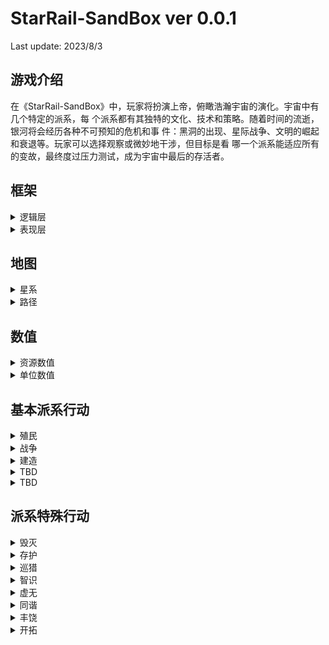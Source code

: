# StarRail-SandBox ver 0.0.1
Last update: 2023/8/3

## 游戏介绍
在《StarRail-SandBox》中，玩家将扮演上帝，俯瞰浩瀚宇宙的演化。宇宙中有几个特定的派系，每
个派系都有其独特的文化、技术和策略。随着时间的流逝，银河将会经历各种不可预知的危机和事
件：黑洞的出现、星际战争、文明的崛起和衰退等。玩家可以选择观察或微妙地干涉，但目标是看
哪一个派系能适应所有的变故，最终度过压力测试，成为宇宙中最后的存活者。 

## 框架
<details>
  <summary>逻辑层</summary>

  - AI 行为逻辑：
    本作中的 AI 行为逻辑使用 崩坏星穹铁道 中不同命途派系的行为逻辑作为根据。其中所有的派系包括：毁灭，存护，巡猎，智识，虚无，同谐，丰饶，记忆，欢愉，纯美，繁育，神秘，均衡，开拓，贪饕。详细信息请见下方派系说明。 

  - 地图生成逻辑：
    本作中的地图设定为一个随机生成的银河系，采用 graph作为底层数据结构。其中的星系以及路径对应了两个主要的 graph 元素，vertex 和 edge。星系包括以下几种：资源星系，宜居星系以及黑洞；路径则是联通两个星系之间的道路，只有两个星系之间存在路径才能移动。当一个派系在一个星系中修建前哨站之后，这个星系将会划分到这个派系中。

  - 数值设定：
    本作的数值设定分为两种，一种是服务于地图以及派系资源的资源数值，另一种是服务于具备 AI 行为逻辑的个体数值。其中资源数值包括了人口，粮⾷，金属，能量，科技。粮⾷作为人口增长的主要指数，大部分产出于宜居星系，少部分产出于空间站等宇宙定居点。部分派系不需要粮⾷维系，例如毁灭派系，人口通过能量维系。金属与能量产出于资源星系。科技数值则通过人口数量以及派系独有科技增长倍率数值，其中某些派系的增长倍率会比较高，比如智识。 

  - 科技树设定：
    科技树分为两种，一种是每个派系都有自己独有的科技树，另一种是通用科技树，例如建造星门进行传送以减少路径之间移动所需要的时间，提高资源产出，减少人口维护成本等等。科技的解锁通过计算每个 tick 的科技值进行累计，达到科技解锁要求的值后自动解锁。

</details>

<details>
  <summary>表现层</summary>
  表现层主要提供地图渲染功能，数值显示以及摄像机操作。其中地图渲染则包括渲染星系和路径，渲染派系范围；数值显示包括点击星系后提供星系数值，点击派系显示派系资源数值，点击个体单位显示个体单位数值。摄像机操作包括滚轮缩放摄像机，WASD 移动摄像机等。
</details>



## 地图
<details>
  <summary>星系</summary>
  星系分为三个大类：资源星系，宜居星系与黑洞。宜居星系为资源星系的子集，在field中加入boolean值isLivable进行判断。资源星系只产出金属与能量，而宜居星系产出金属，能量与粮食。黑洞则只产出科技值。
</details>

<details>
  <summary>路径</summary>
  路径包含长度和速率的数据，长度代表两个星系间的距离，速率则是单位在此处移动的速度增幅或减幅，比如其他派系的单位在虚无的领地中通过路径的速率只有50%，所有单位在星穹列车行驶过后的路径上行驶则速率会达到200%。
</details>

## 数值
<details>
  <summary>资源数值</summary>
  资源数值包括了人口，粮食，金属，能量，科技值。其中人口增长通过额外粮食计算，非长生种的派系人口会周期性因寿命而减少。粮食通过宜居星球或科技树中的空间站，巡猎的仙舟等产出。金属与能量通过在星系上建立前哨站来获取。科技值的计算则是：每tick科技值=人口*科技速率，其中智识的额外能量越高则科技速率越高。
</details>
<details>
  <summary>单位数值</summary>
  单位数值：单位数值包括了生命值，攻击力，防御力，护盾值，移动速度。其中战斗状态下的伤害计算=攻击方攻击力-防御方防御力，若防御方存在护盾则优先消耗护盾值再消耗生命值。
</details>

## 基本派系行动
<details>
<summary>殖民</summary>
使用令使在星球上建立前哨站，使当前星球成为该派系的领地范围（所需tick数：？？）
</details>
<details>
<summary>战争</summary>
使用令使把当前星球上的工作人口转化为战争人口。
</details>
<details>
<summary>建造</summary>
使用人口在当前星球上建造设施，所需tick数与当前星球工作人口相关
</details>
<details>
<summary>TBD</summary>
TBD
</details>
<details>
<summary>TBD</summary>
TBD
</details>


## 派系特殊行动
<details>
  <summary>毁灭</summary>

  - 派系简介：
  毁灭派系的特征是攻击欲望强，且毁灭派系的人口不需要粮食维系，而是通过能量维系。毁灭的星神为纳努克，拥有七位毁灭令使。毁灭收集资源的方式不通过在资源星系上开采，而是直接破坏星球获取该星球的所有能源以及金属，因此毁灭的领地不需要通过修建前哨站来扩展，而是通过毁灭星系来扩展。只有令使以及星神拥有破坏星球的能力。被破坏后的星系将无法产出能源与金属。

  - 派系特性：
  1.毁灭派系只有战争人口
  2.毁灭令使占领一颗星球后可以是该星球的一部分人口转化为毁灭人口
  3.占领一颗星球后获得该星球的全部能量

  - 行动逻辑：
</details>

<details>
  <summary>存护</summary>

  - 派系简介：
  存护派系的攻击欲望很低，其星神为克里珀，拥有数十位存护令使。存护特有的建筑天慧星墙为克里伯的造物，其作用是使领地范围内的友军拥有护盾，且护盾被击碎时对地方造成护盾值等量得伤害。存护特色组织星际和平公司能够根据路径数量提供能源和金属的产出。存护派系的人口需要通过粮食来维系。

  - 派系特性：
  1.派系工作人口效率提高
  2.可以在星球之间修建路径获得额外资源加成
    
  - 行动逻辑：
</details>

<details>
  <summary>巡猎</summary>

  - 派系简介：
  巡猎在游戏初期并没有星神，只有九艘巨舰在银河中穿行，也没有领地。巡猎在初期时路过每个资源星系时都能获取其资源的一部分，人口通过九艘巨舰产出的粮食维系。在遇到丰饶星神之后巡猎的人口不再出现非战争死亡式减少，且出现星神岚以及七位巡猎令使。巡猎本身的攻击欲望较低，但当与其他派系发生战争之后巡猎对其的攻击欲望会迅速提高。在拥有星神之后巡猎派系能拥有领地范围。

  - 派系特性：
  1.工作人口可以升级巨舰获得更高资源产出与战斗功能
  2.获得星神前后享受不同buff

  - 行动逻辑：
</details>

<details>
  <summary>智识</summary>

  - 派系简介：
  智识的特点是科技发展速度极高，其攻击欲望并不强，扩展领地欲望也不强。智识的星神博士尊，其拥有八十四为智识的令使，也为天才俱乐部的成员。除此之外智识不存在额外人口，也不需要通过粮食进行人口维系，但博士尊的额外科技值加成需要能量维持。
  
  - 派系特性：
  1.令使负责建造以及战争行动
  2.令使可以创造机械生命加速行动速率
    
  - 行动逻辑：
</details>

<details>
  <summary>虚无</summary>

  - 派系简介：
  虚无没有人口，其星神IX为一个在星系上移动的黑洞，当IX移动到一个星系后会对星系进行持续一段时间的吞噬，吞噬过后会使这个星系中心留下一个特殊的黑洞，这也是虚无领地的标志。所有其他派系的单位在虚无领地中移动的速度降低50%，防御力降低50%。

  - 行动逻辑：
    开摆
</details>

<details>
  <summary>同谐</summary>

  - 派系简介：
  同谐的特点是同化的能力，当同谐领地与其他派系的领地接壤时，同谐便会开始对接壤部分的对方领地开始同化，如果对方不选择宣战，则在一定的时间之后同谐便会获得该领地。同谐的星神希佩，拥有十位令使级别的成员。同谐派系需要粮食来维系人口，但消耗的粮食数量下降。

  - 行动逻辑：
</details>

<details>
  <summary>丰饶</summary>

  - 派系简介：
  丰饶一开始并没有领地，丰饶的星神药师会在银河中游荡，当遇到拥有丰富资源的星系时药师会使这个星系从资源星系变成宜居星系，并且使其成为丰饶的领地。每一个被变化的星系都会诞生一名丰饶的令使和一定数量的人口。丰饶对高资源星系和宜居星系的占有欲强，且丰饶人口不会通过寿命减少，当丰饶人口消耗的粮食数量大于获得的粮食数量时会大幅提高发动战争的欲望。

  - 行动逻辑：
</details>

<details>
  <summary>开拓</summary>

  - 派系简介：
  开拓派系不存在星神，但是拥有两位令使。在地图生成时开拓会拥有星穹列车，星穹列车移动过的路径之后会变为特殊路径，其他所有单位在特殊路径上行驶速度提高100%。星穹列车会朝向拥有高资源且未被星穹列车探索过的星系行驶。开拓不存在人口，也不需要消耗粮食和能量进行维护。

  - 行动逻辑：
</details>
